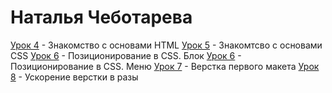 # Наталья Чеботарева
[Урок 4](https://modernwebdev.github.io/lesson_4/) - Знакомство с основами HTML
[Урок 5](https://modernwebdev.github.io/lesson_5/) - Знакомтсво с основами CSS
[Урок 6](https://modernwebdev.github.io/lesson_6/block/) - Позиционирование в СSS. Блок
[Урок 6](https://modernwebdev.github.io/lesson_6/menu/) - Позиционирование в СSS. Меню
[Урок 7](https://modernwebdev.github.io/lesson_7/src/) - Верстка первого макета
[Урок 8](https://modernwebdev.github.io/lesson_8/project/src/) - Ускорение верстки в разы
